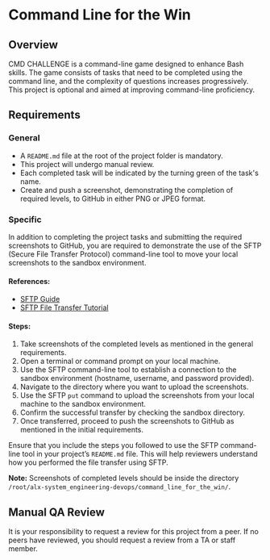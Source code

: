 # Command Line for the Win

## Overview

CMD CHALLENGE is a command-line game designed to enhance Bash skills. The game consists of tasks that need to be completed using the command line, and the complexity of questions increases progressively. This project is optional and aimed at improving command-line proficiency.

## Requirements

### General

- A `README.md` file at the root of the project folder is mandatory.
- This project will undergo manual review.
- Each completed task will be indicated by the turning green of the task's name.
- Create and push a screenshot, demonstrating the completion of required levels, to GitHub in either PNG or JPEG format.

### Specific

In addition to completing the project tasks and submitting the required screenshots to GitHub, you are required to demonstrate the use of the SFTP (Secure File Transfer Protocol) command-line tool to move your local screenshots to the sandbox environment.

#### References:

- [SFTP Guide](SFTP_GUIDE_LINK)
- [SFTP File Transfer Tutorial](SFTP_TUTORIAL_LINK)

#### Steps:

1. Take screenshots of the completed levels as mentioned in the general requirements.
2. Open a terminal or command prompt on your local machine.
3. Use the SFTP command-line tool to establish a connection to the sandbox environment (hostname, username, and password provided).
4. Navigate to the directory where you want to upload the screenshots.
5. Use the SFTP `put` command to upload the screenshots from your local machine to the sandbox environment.
6. Confirm the successful transfer by checking the sandbox directory.
7. Once transferred, proceed to push the screenshots to GitHub as mentioned in the initial requirements.

Ensure that you include the steps you followed to use the SFTP command-line tool in your project’s `README.md` file. This will help reviewers understand how you performed the file transfer using SFTP.

**Note:** Screenshots of completed levels should be inside the directory `/root/alx-system_engineering-devops/command_line_for_the_win/`.

## Manual QA Review

It is your responsibility to request a review for this project from a peer. If no peers have reviewed, you should request a review from a TA or staff member.
